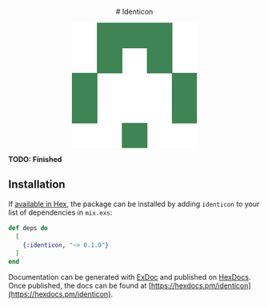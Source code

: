 <p align="center">
# Identicon
</p>

<p align="center">
<img align="center" src="https://raw.githubusercontent.com/israelcastilloh/elixir_course/master/identicon/israel.png">
</p>


**TODO: Finished**

## Installation

If [available in Hex](https://hex.pm/docs/publish), the package can be installed
by adding `identicon` to your list of dependencies in `mix.exs`:

```elixir
def deps do
  [
    {:identicon, "~> 0.1.0"}
  ]
end
```

Documentation can be generated with [ExDoc](https://github.com/elixir-lang/ex_doc)
and published on [HexDocs](https://hexdocs.pm). Once published, the docs can
be found at [https://hexdocs.pm/identicon](https://hexdocs.pm/identicon).
